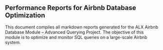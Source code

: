 ## Performance Reports for Airbnb Database Optimization

This document compiles all markdown reports generated for the ALX Airbnb Database Module – Advanced Querying Project. The objective of this module is to optimize and monitor SQL queries on a large-scale Airbnb system.
